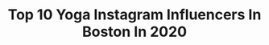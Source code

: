 ---
title: Top 10 Yoga Instagram Influencers In Boston In 2020
description: >-
  Find top yoga Instagram influencers in Boston in 2020. Most popular hashtags: #fitness #yoga #boston #quarantine.
platform: Instagram
profiles:
  - username: "africarubiop"
    fullname: >-
      Africa Rubio Pastor
    location: "United States"
    followers: 7824
    engagement: 380
    commentsToLikes: 0.037485
    id: ck14jacm1jby30i194h487oqj
    verified: false
    hashtags: "#yoga, #movingtogether, #popup, #corepoweryoga"
  - username: "triandrungirl"
    fullname: >-
      Heather Jenson 🏊🏻‍♀️🚴🏼‍♀️🏃🏼‍♀️
    location: "United States"
    followers: 46065
    engagement: 181
    commentsToLikes: 0.066206
    id: ck55p6spt9xlm0i112b6twjd0
    verified: false
    hashtags: "#vitavibe, #bostonmarathon2020, #idealfit, #runnersbestfriend"
  - username: "antennaemusic"
    fullname: >-
      An-Ten-Nae
    location: "United States"
    followers: 17822
    engagement: 395
    commentsToLikes: 0.106323
    id: ck15uwfegotzv0i1962km17n2
    verified: false
    hashtags: "#dubstep, #edclasvegas, #performanceart, #globalbass"
  - username: "yogagolfdad"
    fullname: >-
      Ronan O'Connor
    location: "United States"
    followers: 20814
    engagement: 919
    commentsToLikes: 0.027374
    id: ck14jabt8jbtv0i19ar16c9aw
    verified: false
    hashtags: "#wtf, #yogaadjustments, #wetrynasleep, #freeyoga"
  - username: "rx.photography"
    fullname: >-
      Brandon Mui
    location: "United States"
    followers: 18582
    engagement: 543
    commentsToLikes: 0.019533
    id: ck0vw2qs2ru6r0i19eqkm4pq8
    verified: false
    hashtags: "#tattoos, #inkedout, #comebackkid, #holidaydeals"
  - username: "zackzerbephotography"
    fullname: >-
      Zack Zerbe
    location: "United States"
    followers: 11050
    engagement: 436
    commentsToLikes: 0.023679
    id: ck6tmiuit7x2j0j71izyusl3d
    verified: false
    hashtags: "#hotguy, #hunk, #nycphotographer, #manhattanmen"
  - username: "alyraymer"
    fullname: >-
      ALY RAYMER
    location: "United States"
    followers: 30790
    engagement: 154
    commentsToLikes: 0.047351
    id: ck0w4t74j0an00i19x53ktavn
    verified: false
    hashtags: "#valentinesday2020, #paradigmshift, #inspo, #selfawareness"
  - username: "amandarunsboston"
    fullname: >-
      Amanda Nurse
    location: "United States"
    followers: 19153
    engagement: 526
    commentsToLikes: 0.068730
    id: ck5hjh5bcgme50i11qohikmjs
    verified: false
    hashtags: "#strollerrun, #runners, #athletemamas, #runner"
  - username: "tolakinyo54"
    fullname: >-
      Tola Morakinyo
    location: "United States"
    followers: 21708
    engagement: 687
    commentsToLikes: 0.015502
    id: ck5zua9vz1zdy0i14eqz5kvab
    verified: false
    hashtags: "#dumdum, #maskoff, #heroswearnobulls, #snatch"
  - username: "andrewmolen"
    fullname: >-
      Andrew Molen
    location: "United States"
    followers: 39841
    engagement: 301
    commentsToLikes: 0.032790
    id: ck5cfy6fsnt5r0i1132qbzjea
    verified: false
    hashtags: "#thankyou, #foodiegram, #foodjokes, #eathealthy"
---